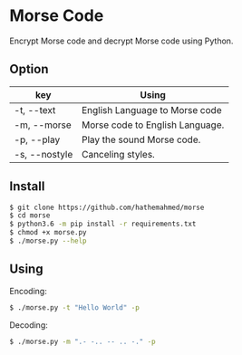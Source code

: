 # Morse Code 
Encrypt Morse code and decrypt Morse code using Python.



Option
------
|  key   |   Using      | 
| ------ | ------------ | 
| -t, --text | English Language to Morse code| 
| -m, --morse| Morse code to English Language.|
| -p, --play | Play the sound Morse code.|
| -s, --nostyle| Canceling styles.|

Install
-------
```bash
$ git clone https://github.com/hathemahmed/morse
$ cd morse 
$ python3.6 -m pip install -r requirements.txt
$ chmod +x morse.py
$ ./morse.py --help
```

Using
-----
Encoding:  
```bash
$ ./morse.py -t "Hello World" -p 
```

Decoding:  
```bash
$ ./morse.py -m ".- -.. -- .. -." -p
```





